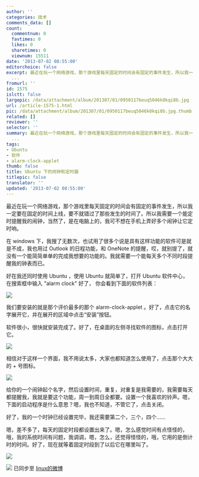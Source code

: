 ```yaml
---
author: ''
categories: 技术
comments_data: []
count:
  commentnum: 0
  favtimes: 0
  likes: 0
  sharetimes: 0
  viewnum: 15511
date: '2013-07-02 08:55:00'
editorchoice: false
excerpt: 最近在玩一个网络游戏，那个游戏里每天固定的时间会有固定的事件发生，所以我一定要在固定的时间上线，要不就错过了那些发生的时间了。所以我需要一个能定时提醒我的闹钟，当然了，是在电脑上的，我可不想在手机上弄
  ...
fromurl: ''
id: 1575
islctt: false
largepic: /data/attachment/album/201307/01/0950117beuq5046k0kqi8b.jpg
url: /article-1575-1.html
pic: /data/attachment/album/201307/01/0950117beuq5046k0kqi8b.jpg.thumb.jpg
related: []
reviewer: ''
selector: ''
summary: 最近在玩一个网络游戏，那个游戏里每天固定的时间会有固定的事件发生，所以我一定要在固定的时间上线，要不就错过了那些发生的时间了。所以我需要一个能定时提醒我的闹钟，当然了，是在电脑上的，我可不想在手机上弄
  ...
tags:
- Ubuntu
- 软件
- alarm-clock-applet
thumb: false
title: Ubuntu 下的闹钟和定时器
titlepic: false
translator: ''
updated: '2013-07-02 08:55:00'
---
```


最近在玩一个网络游戏，那个游戏里每天固定的时间会有固定的事件发生，所以我一定要在固定的时间上线，要不就错过了那些发生的时间了。所以我需要一个能定时提醒我的闹钟，当然了，是在电脑上的，我可不想在手机上弄好多个闹钟让它定时响。


在 windows 下，我搜了无数次，也试用了很多个说是具有这样功能的软件可是就是不成，我也用过 Outlook 的日程功能，和 OneNote 的提醒，哎，就别提了，就没有一个能简简单单的完成我想要的功能的。我就需要一个能每天多个不同时段提醒我的钟表而已。


好在我还同时使用 Ubuntu ，使用 Ubuntu 就简单了，打开 Ubuntu 软件中心，在搜索框中输入 "alarm clock" 好了， 你会看到下面的软件列表：


![](/data/attachment/album/201307/01/0950117beuq5046k0kqi8b.jpg)


我们要安装的就是那个评价最多的那个 alarm-clock-applet 。好了，点击它的名字展开它，并在展开的区域中点击“安装”按钮。


软件很小，很快就安装完成了。好了，在桌面的左侧寻找软件的图标，点击打开它。


![](/data/attachment/album/201307/01/0956020ucn3ifk2qcqcaun.jpg)


相信对于这样一个界面，我不用说太多，大家也都知道怎么使用了，点击那个大大的 + 号图标。


![](/data/attachment/album/201307/01/09574384p1lgpl15btgs2f.jpg)


给你的一个闹钟起个名字，然后设置时间，重复，对重复是我需要的，我需要每天都提醒我，我就是要这个功能，周一到周日全都要。设置一个我喜欢的铃声。嗯，下面的启动程序是什么意思？嗯，我也不知道，不管它了，点击关闭。


好了，我的一个时钟已经设置完毕，我还需要第二个，三个，四个……


嗯，差不多了，每天的固定时段都设置出来了。嗯，怎么感觉时间有点怪怪的，哦，我的系统时间有问题，我调调，嗯，怎么，还觉得怪怪的，哦，它用的是倒计时的时间。好了，现在就等着固定时段到了以后它在哪里叫了。


![](/data/attachment/album/201307/01/100325ix11161i696ql8zi.jpg)


![](https://img.linux.net.cn/xwb/images/bgimg/icon_logo.png) 已同步至 [linux的微博](http://weibo.com/1772191555/zE5nr06uL)